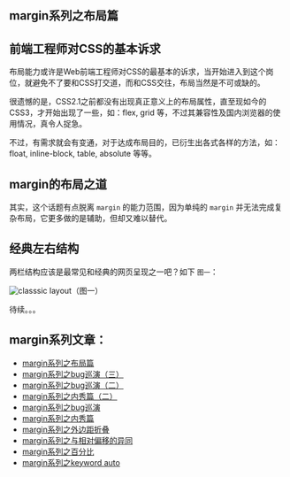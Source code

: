 ## margin系列之布局篇

## 前端工程师对CSS的基本诉求

布局能力或许是Web前端工程师对CSS的最基本的诉求，当开始进入到这个岗位，就避免不了要和CSS打交道，而和CSS交往，布局当然是不可或缺的。

很遗憾的是，CSS2.1之前都没有出现真正意义上的布局属性，直至现如今的CSS3，才开始出现了一些，如：flex, grid 等，不过其兼容性及国内浏览器的使用情况，真令人捉急。

不过，有需求就会有变通，对于达成布局目的，已衍生出各式各样的方法，如：float, inline-block, table, absolute 等等。

<!--more-->

## margin的布局之道

其实，这个话题有点脱离 `margin` 的能力范围，因为单纯的 `margin` 并无法完成复杂布局，它更多做的是辅助，但却又难以替代。

## 经典左右结构

两栏结构应该是最常见和经典的网页呈现之一吧？如下 `图一`：

![classsic layout](http://demo.doyoe.com/css/margin/images/layout-1.png)（图一）

待续。。。

## margin系列文章：

* [margin系列之布局篇](http://blog.doyoe.com/~posts/css/2013-12-31-margin%E7%B3%BB%E5%88%97%E4%B9%8B%E5%B8%83%E5%B1%80%E7%AF%87.md)
* [margin系列之bug巡演（三）](http://blog.doyoe.com/~posts/css/2013-12-20-margin%E7%B3%BB%E5%88%97%E4%B9%8Bbug%E5%B7%A1%E6%BC%94%EF%BC%88%E4%B8%89%EF%BC%89.md)
* [margin系列之bug巡演（二）](http://blog.doyoe.com/~posts/css/2013-12-17-margin%E7%B3%BB%E5%88%97%E4%B9%8Bbug%E5%B7%A1%E6%BC%94%EF%BC%88%E4%BA%8C%EF%BC%89.md)
* [margin系列之内秀篇（二）](http://blog.doyoe.com/~posts/css/2013-12-14-margin%E7%B3%BB%E5%88%97%E4%B9%8B%E5%86%85%E7%A7%80%E7%AF%87%EF%BC%88%E4%BA%8C%EF%BC%89.md)
* [margin系列之bug巡演](http://blog.doyoe.com/~posts/css/2013-12-10-margin%E7%B3%BB%E5%88%97%E4%B9%8Bbug%E5%B7%A1%E6%BC%94.md)
* [margin系列之内秀篇](http://blog.doyoe.com/~posts/css/2013-12-06-margin%E7%B3%BB%E5%88%97%E4%B9%8B%E5%86%85%E7%A7%80%E7%AF%87.md)
* [margin系列之外边距折叠](http://blog.doyoe.com/~posts/css/2013-12-04-margin%E7%B3%BB%E5%88%97%E4%B9%8B%E5%A4%96%E8%BE%B9%E8%B7%9D%E6%8A%98%E5%8F%A0.md)
* [margin系列之与相对偏移的异同](http://blog.doyoe.com/~posts/css/2013-12-02-margin%E7%B3%BB%E5%88%97%E4%B9%8B%E4%B8%8E%E7%9B%B8%E5%AF%B9%E5%81%8F%E7%A7%BB%E7%9A%84%E5%BC%82%E5%90%8C.md)
* [margin系列之百分比](http://blog.doyoe.com/~posts/css/2013-11-30-margin%E7%B3%BB%E5%88%97%E4%B9%8B%E7%99%BE%E5%88%86%E6%AF%94.md)
* [margin系列之keyword auto](http://blog.doyoe.com/~posts/css/2013-11-29-margin%E7%B3%BB%E5%88%97%E4%B9%8Bkeyword%20auto.md)